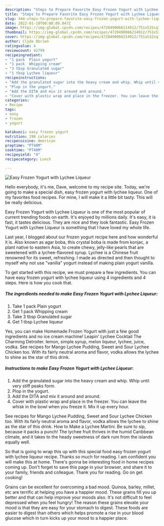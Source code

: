 ```yaml
---
description: "Steps to Prepare Favorite Easy Frozen Yogurt with Lychee Liqueur"
title: "Steps to Prepare Favorite Easy Frozen Yogurt with Lychee Liqueur"
slug: 444-steps-to-prepare-favorite-easy-frozen-yogurt-with-lychee-liqueur
date: 2022-01-10T00:08:09.047Z
image: https://img-global.cpcdn.com/recipes/4720490066214912/751x532cq70/easy-frozen-yogurt-with-lychee-liqueur-recipe-main-photo.jpg
thumbnail: https://img-global.cpcdn.com/recipes/4720490066214912/751x532cq70/easy-frozen-yogurt-with-lychee-liqueur-recipe-main-photo.jpg
cover: https://img-global.cpcdn.com/recipes/4720490066214912/751x532cq70/easy-frozen-yogurt-with-lychee-liqueur-recipe-main-photo.jpg
author: Clyde Obrien
ratingvalue: 4
reviewcount: 42799
recipeingredient:
- "1 pack  Plain yogurt"
- "1 pack  Whipping cream"
- "3 tbsp Granulated sugar"
- "1 tbsp Lychee liqueur"
recipeinstructions:
- "Add the granulated sugar into the heavy cream and whip. Whip until very stiff peaks form."
- "Plop in the yogurt."
- "Add the DITA and mix it around and around."
- "Cover with plastic wrap and place in the freezer. You can leave the whisk in the bowl when you freeze it. Mix it up every hour."
categories:
- Recipe
tags:
- easy
- frozen
- yogurt

katakunci: easy frozen yogurt 
nutrition: 298 calories
recipecuisine: American
preptime: "PT40M"
cooktime: "PT40M"
recipeyield: "4"
recipecategory: Lunch

---
```



![Easy Frozen Yogurt with Lychee Liqueur](https://img-global.cpcdn.com/recipes/4720490066214912/751x532cq70/easy-frozen-yogurt-with-lychee-liqueur-recipe-main-photo.jpg)

Hello everybody, it's me, Dave, welcome to my recipe site. Today, we're going to make a special dish, easy frozen yogurt with lychee liqueur. One of my favorites food recipes. For mine, I will make it a little bit tasty. This will be really delicious.

Easy Frozen Yogurt with Lychee Liqueur is one of the most popular of current trending foods on earth. It's enjoyed by millions daily. It's easy, it is fast, it tastes delicious. They are nice and they look fantastic. Easy Frozen Yogurt with Lychee Liqueur is something that I have loved my whole life.

Last year, I blogged about our frozen yogurt recipe here and how wonderful it is. Also known as agar boba, this crystal boba is made from konjac, a plant native to eastern Asia, to create chewy, jelly-like pearls that are sweetened with a lychee-flavored syrup. Lychee is a Chinese fruit renowned for its sweet, refreshing. I made as directed and then thought to myself why not use &#34;vanilla&#34; yogurt instead of making plain yogurt vanilla.


To get started with this recipe, we must prepare a few ingredients. You can have easy frozen yogurt with lychee liqueur using 4 ingredients and 4 steps. Here is how you cook that.

<!--inarticleads1-->

##### The ingredients needed to make Easy Frozen Yogurt with Lychee Liqueur:

1. Take 1 pack  Plain yogurt
1. Get 1 pack  Whipping cream
1. Take 3 tbsp Granulated sugar
1. Get 1 tbsp Lychee liqueur


Yes, you can make Homemade Frozen Yogurt with just a few good ingredients and no ice cream machine! Leapin&#39; Lychee Cocktail The Charming Detroiter. lemon, simple syrup, melon liqueur, lychee, juice, vodka. See recipes for Mango Lychee Pudding, Sweet and Sour Lychee Chicken too. With its fairly neutral aroma and flavor, vodka allows the lychee to shine as the star of this drink. 

<!--inarticleads2-->

##### Instructions to make Easy Frozen Yogurt with Lychee Liqueur:

1. Add the granulated sugar into the heavy cream and whip. Whip until very stiff peaks form.
1. Plop in the yogurt.
1. Add the DITA and mix it around and around.
1. Cover with plastic wrap and place in the freezer. You can leave the whisk in the bowl when you freeze it. Mix it up every hour.


See recipes for Mango Lychee Pudding, Sweet and Sour Lychee Chicken too. With its fairly neutral aroma and flavor, vodka allows the lychee to shine as the star of this drink. How to Make a Lychee Martini. Be sure to sip, because it packs a punch! The lychee fruit thrives in the humid Caribbean climate, and it takes to the heady sweetness of dark rum from the islands equally well. 

So that is going to wrap this up with this special food easy frozen yogurt with lychee liqueur recipe. Thanks so much for reading. I am confident you will make this at home. There's gonna be interesting food in home recipes coming up. Don't forget to save this page in your browser, and share it to your family, friends and colleague. Thank you for reading. Go on get cooking!

Grains can be excellent for overcoming a bad mood. Quinoa, barley, millet, etc are terrific at helping you have a happier mood. These grains fill you up better and that can help improve your moods also. It's not difficult to feel depressed when you feel hungry! The reason these grains elevate your mood is that they are easy for your stomach to digest. These foods are easier to digest than others which helps promote a rise in your blood glucose which in turn kicks up your mood to a happier place.
